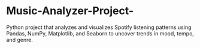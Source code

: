 # Music-Analyzer-Project-
Python project that analyzes and visualizes Spotify listening patterns using Pandas, NumPy, Matplotlib, and Seaborn to uncover trends in mood, tempo, and genre.
